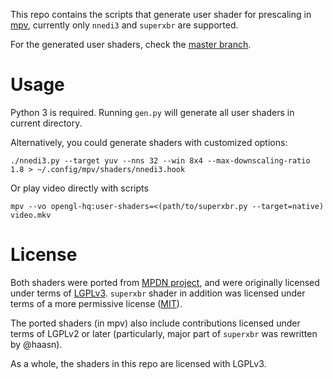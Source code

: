 This repo contains the scripts that generate user shader for prescaling in
[mpv](https://mpv.io/), currently only `nnedi3` and `superxbr` are supported.

For the generated user shaders, check the [master branch](https://github.com/bjin/mpv-prescalers/tree/master).

# Usage

Python 3 is required. Running `gen.py` will generate all user shaders in
current directory.

Alternatively, you could generate shaders with customized options:
```
./nnedi3.py --target yuv --nns 32 --win 8x4 --max-downscaling-ratio 1.8 > ~/.config/mpv/shaders/nnedi3.hook
```

Or play video directly with scripts
```
mpv --vo opengl-hq:user-shaders=<(path/to/superxbr.py --target=native) video.mkv
```

# License

Both shaders were ported from [MPDN
project](https://github.com/zachsaw/MPDN_Extensions), and were originally
licensed under terms of [LGPLv3](https://www.gnu.org/licenses/lgpl-3.0.en.html).
`superxbr` shader in addition was licensed under terms of a more permissive
license ([MIT](https://opensource.org/licenses/MIT)).

The ported shaders (in mpv) also include contributions licensed under terms of
LGPLv2 or later (particularly, major part of `superxbr` was rewritten by
@haasn).

As a whole, the shaders in this repo are licensed with LGPLv3.
